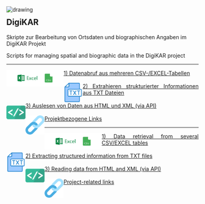 <img src="https://github.com/ieg-dhr/DigiKAR/blob/main/DigiKAR_logo-small.png" alt="drawing" width="200" style="padding=10px" align="left"/>

<h2>DigiKAR</h2>

<p>Skripte zur Bearbeitung von Ortsdaten und biographischen Angaben im DigiKAR Projekt</p>
<p>Scripts for managing spatial and biographic data in the DigiKAR project</p>

<hr>
<p align="justify">
<img src="./assets/excel_CSV.png" alt="drawing" width="150" style="padding=10px" align="left"/>
<a href="https://ieg-dhr.github.io/DigiKAR/CSV-EXCEL.html">1) Datenabruf aus mehreren CSV-/EXCEL-Tabellen</a><br><br>
<img src="./assets/txt.png" alt="drawing" width="50" style="padding=10px" align="left"/>
<a href="https://ieg-dhr.github.io/DigiKAR/TXT.html">2) Extrahieren strukturierter Informationen aus TXT Dateien</a><br><br>
<img src="./assets/html_xml.png" alt="drawing" width="50" style="padding=10px" align="left"/>
<a href="https://ieg-dhr.github.io/DigiKAR/XML.html">3) Auslesen von Daten aus HTML und XML (via API)</a><br><br>
<img src="./assets/links.png" alt="drawing" width="50" style="padding=10px" align="left"/>
<a href="https://ieg-dhr.github.io/DigiKAR/CSV-EXCEL.html">Projektbezogene Links</a>
</p>

<hr>

<p align="justify">
<img src="./assets/excel_CSV.png" alt="drawing" width="150" style="padding=10px" align="left"/>
<a href="https://ieg-dhr.github.io/DigiKAR/CSV-EXCEL.html">1) Data retrieval from several CSV/EXCEL tables</a><br><br>
<img src="./assets/txt.png" alt="drawing" width="50" style="padding=10px" align="left"/>
<a href="https://ieg-dhr.github.io/DigiKAR/TXT.html">2) Extracting structured information from TXT files</a><br><br>
<img src="./assets/html_xml.png" alt="drawing" width="50" style="padding=10px" align="left"/>
<a href="https://ieg-dhr.github.io/DigiKAR/XML.html">3) Reading data from HTML and XML (via API)</a><br><br>
<img src="./assets/links.png" alt="drawing" width="50" style="padding=10px" align="left"/>
<a href="https://ieg-dhr.github.io/DigiKAR/CSV-EXCEL.html">Project-related links</a>






